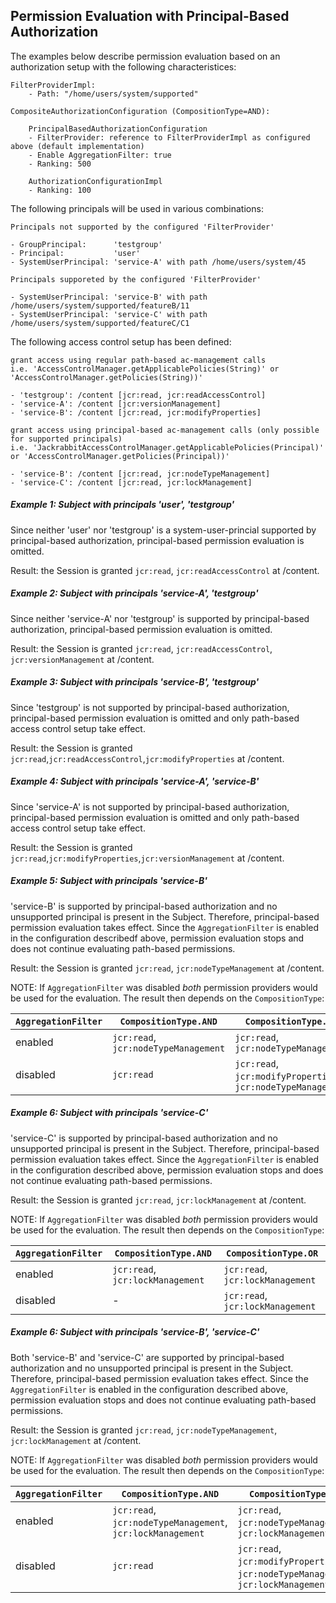 <!--
   Licensed to the Apache Software Foundation (ASF) under one or more
   contributor license agreements.  See the NOTICE file distributed with
   this work for additional information regarding copyright ownership.
   The ASF licenses this file to You under the Apache License, Version 2.0
   (the "License"); you may not use this file except in compliance with
   the License.  You may obtain a copy of the License at

       http://www.apache.org/licenses/LICENSE-2.0

   Unless required by applicable law or agreed to in writing, software
   distributed under the License is distributed on an "AS IS" BASIS,
   WITHOUT WARRANTIES OR CONDITIONS OF ANY KIND, either express or implied.
   See the License for the specific language governing permissions and
   limitations under the License.
-->

Permission Evaluation with Principal-Based Authorization
--------------------------------------------------------------------------------

The examples below describe permission evaluation based on an authorization setup with the following characteristices:
   
    FilterProviderImpl:
        - Path: "/home/users/system/supported"

    CompositeAuthorizationConfiguration (CompositionType=AND): 
       
        PrincipalBasedAuthorizationConfiguration
        - FilterProvider: reference to FilterProviderImpl as configured above (default implementation)
        - Enable AggregationFilter: true
        - Ranking: 500
        
        AuthorizationConfigurationImpl
        - Ranking: 100
 
The following principals will be used in various combinations:
 
    Principals not supported by the configured 'FilterProvider'
    
    - GroupPrincipal:      'testgroup'        
    - Principal:           'user'        
    - SystemUserPrincipal: 'service-A' with path /home/users/system/45
    
    Principals supporeted by the configured 'FilterProvider'
    
    - SystemUserPrincipal: 'service-B' with path /home/users/system/supported/featureB/11
    - SystemUserPrincipal: 'service-C' with path /home/users/system/supported/featureC/C1
    
The following access control setup has been defined:
 
    grant access using regular path-based ac-management calls 
    i.e. 'AccessControlManager.getApplicablePolicies(String)' or 'AccessControlManager.getPolicies(String))'
    
    - 'testgroup': /content [jcr:read, jcr:readAccessControl]
    - 'service-A': /content [jcr:versionManagement]
    - 'service-B': /content [jcr:read, jcr:modifyProperties]
    
    grant access using principal-based ac-management calls (only possible for supported principals)
    i.e. 'JackrabbitAccessControlManager.getApplicablePolicies(Principal)' or 'AccessControlManager.getPolicies(Principal))'
    
    - 'service-B': /content [jcr:read, jcr:nodeTypeManagement]
    - 'service-C': /content [jcr:read, jcr:lockManagement]
                   
##### Example 1: Subject with principals _'user'_, _'testgroup'_
Since neither 'user' nor 'testgroup' is a system-user-princial supported by principal-based authorization, 
principal-based permission evaluation is omitted.

Result: the Session is granted `jcr:read`, `jcr:readAccessControl` at /content.
 
##### Example 2: Subject with principals _'service-A'_, _'testgroup'_
Since neither 'service-A' nor 'testgroup' is supported by principal-based authorization, 
principal-based permission evaluation is omitted.

Result: the Session is granted `jcr:read`, `jcr:readAccessControl`, `jcr:versionManagement` at /content.
 
##### Example 3: Subject with principals _'service-B'_, _'testgroup'_
Since 'testgroup' is not supported by principal-based authorization, principal-based permission evaluation is omitted 
and only path-based access control setup take effect.

Result: the Session is granted `jcr:read`,`jcr:readAccessControl`,`jcr:modifyProperties` at /content.
 
##### Example 4: Subject with principals _'service-A'_, _'service-B'_
Since 'service-A' is not supported by principal-based authorization, principal-based permission evaluation is omitted 
and only path-based access control setup take effect.

Result: the Session is granted `jcr:read`,`jcr:modifyProperties`,`jcr:versionManagement` at /content.
 
##### Example 5: Subject with principals _'service-B'_
'service-B' is supported by principal-based authorization and no unsupported principal is present in the Subject.
Therefore, principal-based permission evaluation takes effect. Since the `AggregationFilter` is enabled in the configuration 
describedf above, permission evaluation stops and does not continue evaluating path-based permissions.

Result: the Session is granted `jcr:read`, `jcr:nodeTypeManagement` at /content.

NOTE: 
If `AggregationFilter` was disabled _both_ permission providers would be used for the evaluation. 
The result then depends on the `CompositionType`:

| `AggregationFilter` | `CompositionType.AND` | `CompositionType.OR` |
|---------------------|-----------------------|----------------------|
| enabled           | `jcr:read`, `jcr:nodeTypeManagement` | `jcr:read`, `jcr:nodeTypeManagement` |
| disabled          | `jcr:read`          | `jcr:read`, `jcr:modifyProperties`, `jcr:nodeTypeManagement` |
 
##### Example 6: Subject with principals _'service-C'_
'service-C' is supported by principal-based authorization and no unsupported principal is present in the Subject.
Therefore, principal-based permission evaluation takes effect. Since the `AggregationFilter` is enabled in the configuration
described above, permission evaluation stops and does not continue evaluating path-based permissions.

Result: the Session is granted `jcr:read`, `jcr:lockManagement` at /content.

NOTE: 
If `AggregationFilter` was disabled _both_ permission providers would be used for the evaluation. 
The result then depends on the `CompositionType`:

| `AggregationFilter` | `CompositionType.AND` | `CompositionType.OR` |
|---------------------|-----------------------|----------------------|
| enabled           | `jcr:read`, `jcr:lockManagement` | `jcr:read`, `jcr:lockManagement` |
| disabled          | -                   | `jcr:read`, `jcr:lockManagement` |
 
##### Example 6: Subject with principals _'service-B'_, _'service-C'_
Both 'service-B' and 'service-C' are supported by principal-based authorization and no unsupported principal is present in the Subject.
Therefore, principal-based permission evaluation takes effect. Since the `AggregationFilter` is enabled in the configuration
described above, permission evaluation stops and does not continue evaluating path-based permissions.

Result: the Session is granted `jcr:read`, `jcr:nodeTypeManagement`, `jcr:lockManagement` at /content.

NOTE: 
If `AggregationFilter` was disabled _both_ permission providers would be used for the evaluation. 
The result then depends on the `CompositionType`:

| `AggregationFilter` | `CompositionType.AND` | `CompositionType.OR` |
|---------------------|-----------------------|----------------------|
| enabled           | `jcr:read`, `jcr:nodeTypeManagement`, `jcr:lockManagement` | `jcr:read`, `jcr:nodeTypeManagement`, `jcr:lockManagement` |
| disabled          | `jcr:read`          | `jcr:read`, `jcr:modifyProperties`, `jcr:nodeTypeManagement`, `jcr:lockManagement` |
          
    
 
